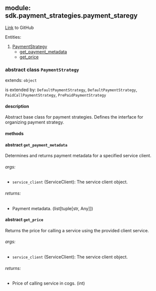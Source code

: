 ## module: sdk.payment_strategies.payment_staregy

<!-- TODO: Change module name when the name itself changes -->

[Link](https://github.com/singnet/snet-sdk-python/blob/master/snet/sdk/payment_strategies/payment_staregy.py) to GitHub

Entities:
1. [PaymentStrategy](#class-paymentstrategy)
   - [get_payment_metadata](#get_payment_metadata)
   - [get_price](#get_price)

### abstract class `PaymentStrategy`

extends: `object`

is extended by: `DefaultPaymentStrategy`, `DefaultPaymentStrategy`, `PaidCallPaymentStrategy`, `PrePaidPaymentStrategy`

#### description

Abstract base class for payment strategies. Defines the interface for organizing payment strategy.

#### methods

#### abstract `get_payment_metadata`

Determines and returns payment metadata for a specified service client.

###### args:

- `service_client` (ServiceClient): The service client object.

###### returns:

- Payment metadata. (list[tuple[str, Any]])

#### abstract `get_price`

Returns the price for calling a service using the provided client service.

###### args:

- `service_client` (ServiceClient): The service client object.

###### returns:

- Price of calling service in cogs. (int)

